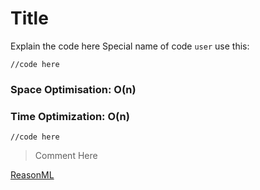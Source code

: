 # Title

Explain the code here
Special name of code `user` use this: 

```reason
//code here
```

### Space Optimisation: O(n)
### Time Optimization: O(n)

```reason
//code here
```

> Comment
> Here

[ReasonML](https://reasonml.github.io/)
